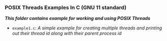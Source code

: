### POSIX Threads Examples In C (GNU 11 standard)

<em><b>This folder contains example for working 
and using POSIX Threads</b></em>

<ul>
<li> <code>example1.c</code>: <i> A simple example for 
creating multiple threads and printing out their thread id
along with their parent process id </i>
</ul>